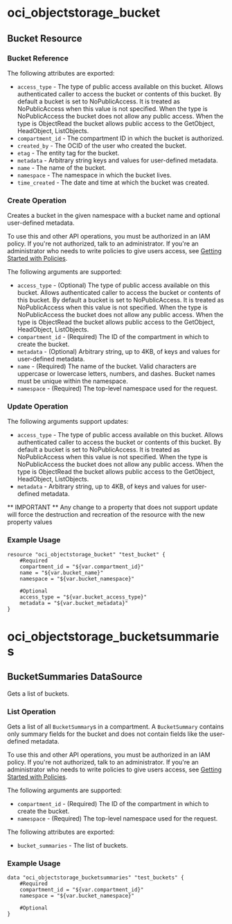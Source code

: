 # oci_objectstorage_bucket

## Bucket Resource

### Bucket Reference

The following attributes are exported:

* `access_type` - The type of public access available on this bucket. Allows authenticated caller to access the bucket or contents of this bucket. By default a bucket is set to NoPublicAccess. It is treated as NoPublicAccess when this value is not specified. When the type is NoPublicAccess the bucket does not allow any public access. When the type is ObjectRead the bucket allows public access to the GetObject, HeadObject, ListObjects. 
* `compartment_id` - The compartment ID in which the bucket is authorized.
* `created_by` - The OCID of the user who created the bucket.
* `etag` - The entity tag for the bucket.
* `metadata` - Arbitrary string keys and values for user-defined metadata.
* `name` - The name of the bucket.
* `namespace` - The namespace in which the bucket lives.
* `time_created` - The date and time at which the bucket was created.



### Create Operation
Creates a bucket in the given namespace with a bucket name and optional user-defined metadata.

To use this and other API operations, you must be authorized in an IAM policy. If you're not authorized, 
talk to an administrator. If you're an administrator who needs to write policies to give users access, see 
[Getting Started with Policies](https://docs.us-phoenix-1.oraclecloud.com/Content/Identity/Concepts/policygetstarted.htm).


The following arguments are supported:

* `access_type` - (Optional) The type of public access available on this bucket. Allows authenticated caller to access the bucket or contents of this bucket. By default a bucket is set to NoPublicAccess. It is treated as NoPublicAccess when this value is not specified. When the type is NoPublicAccess the bucket does not allow any public access. When the type is ObjectRead the bucket allows public access to the GetObject, HeadObject, ListObjects. 
* `compartment_id` - (Required) The ID of the compartment in which to create the bucket.
* `metadata` - (Optional) Arbitrary string, up to 4KB, of keys and values for user-defined metadata.
* `name` - (Required) The name of the bucket. Valid characters are uppercase or lowercase letters, numbers, and dashes. Bucket names must be unique within the namespace. 
* `namespace` - (Required) The top-level namespace used for the request.


### Update Operation

The following arguments support updates:
* `access_type` - The type of public access available on this bucket. Allows authenticated caller to access the bucket or contents of this bucket. By default a bucket is set to NoPublicAccess. It is treated as NoPublicAccess when this value is not specified. When the type is NoPublicAccess the bucket does not allow any public access. When the type is ObjectRead the bucket allows public access to the GetObject, HeadObject, ListObjects. 
* `metadata` - Arbitrary string, up to 4KB, of keys and values for user-defined metadata.

** IMPORTANT **
Any change to a property that does not support update will force the destruction and recreation of the resource with the new property values

### Example Usage

```
resource "oci_objectstorage_bucket" "test_bucket" {
	#Required
	compartment_id = "${var.compartment_id}"
	name = "${var.bucket_name}"
	namespace = "${var.bucket_namespace}"

	#Optional
	access_type = "${var.bucket_access_type}"
	metadata = "${var.bucket_metadata}"
}
```

# oci_objectstorage_bucketsummaries

## BucketSummaries DataSource

Gets a list of buckets.

### List Operation
Gets a list of all `BucketSummary`s in a compartment. A `BucketSummary` contains only summary fields for the bucket
and does not contain fields like the user-defined metadata.

To use this and other API operations, you must be authorized in an IAM policy. If you're not authorized, 
talk to an administrator. If you're an administrator who needs to write policies to give users access, see 
[Getting Started with Policies](https://docs.us-phoenix-1.oraclecloud.com/Content/Identity/Concepts/policygetstarted.htm).

The following arguments are supported:

* `compartment_id` - (Required) The ID of the compartment in which to create the bucket.
* `namespace` - (Required) The top-level namespace used for the request.


The following attributes are exported:

* `bucket_summaries` - The list of buckets.

### Example Usage

```
data "oci_objectstorage_bucketsummaries" "test_buckets" {
	#Required
	compartment_id = "${var.compartment_id}"
	namespace = "${var.bucket_namespace}"

	#Optional
}
```